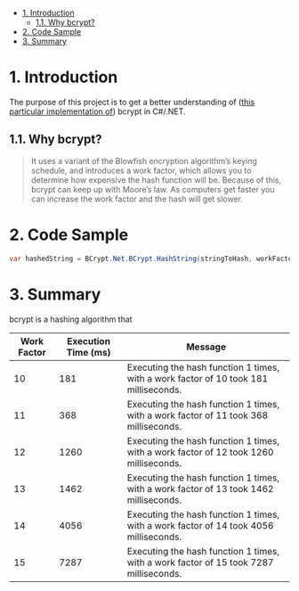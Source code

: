 <!-- TOC -->

- [1. Introduction](#1-introduction)
  - [1.1. Why bcrypt?](#11-why-bcrypt)
- [2. Code Sample](#2-code-sample)
- [3. Summary](#3-summary)

<!-- /TOC -->

# 1. Introduction
The purpose of this project is to get a better understanding of ([this particular implementation of](https://archive.codeplex.com/?p=bcrypt)) bcrypt in C#/.NET.

## 1.1. Why bcrypt?
> It uses a variant of the Blowfish encryption algorithm’s keying schedule, and introduces a work factor, which allows you to determine how expensive the hash function will be. Because of this, bcrypt can keep up with Moore’s law. As computers get faster you can increase the work factor and the hash will get slower.

# 2. Code Sample
```csharp
var hashedString = BCrypt.Net.BCrypt.HashString(stringToHash, workFactor);
```

# 3. Summary
bcrypt is a hashing algorithm that 

| Work Factor | Execution Time (ms) | Message                                                                               |
| ----------- | ------------------- | ------------------------------------------------------------------------------------- |
| 10          | 181                 | Executing the hash function 1 times, with a work factor of 10 took 181 milliseconds.  |
| 11          | 368                 | Executing the hash function 1 times, with a work factor of 11 took 368 milliseconds.  |
| 12          | 1260                | Executing the hash function 1 times, with a work factor of 12 took 1260 milliseconds. |
| 13          | 1462                | Executing the hash function 1 times, with a work factor of 13 took 1462 milliseconds. |
| 14          | 4056                | Executing the hash function 1 times, with a work factor of 14 took 4056 milliseconds. |
| 15          | 7287                | Executing the hash function 1 times, with a work factor of 15 took 7287 milliseconds. |